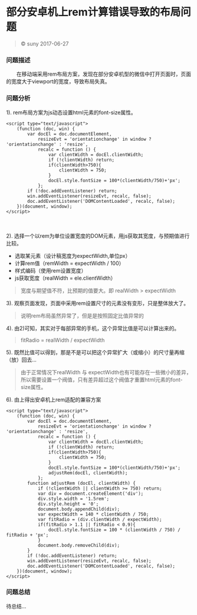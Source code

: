 # 部分安卓机上rem计算错误导致的布局问题

> &copy; suny 2017-06-27

### 问题描述

　　在移动端采用rem布局方案，发现在部分安卓机型的微信中打开页面时，页面的宽度大于viewport的宽度，导致布局失真。

### 问题分析

1). rem布局方案为js动态设置html元素的font-size属性。




	<script type="text/javascript">
	    (function (doc, win) {
	        var docEl = doc.documentElement,
	            resizeEvt = 'orientationchange' in window ? 'orientationchange' : 'resize',
	            recalc = function () {
	                var clientWidth = docEl.clientWidth;
	                if (!clientWidth) return;
	                if(clientWidth>750){
	                    clientWidth = 750;
	                }
	                docEl.style.fontSize = 100*(clientWidth/750)+'px';
	            };
	        if (!doc.addEventListener) return;
	        win.addEventListener(resizeEvt, recalc, false);
	        doc.addEventListener('DOMContentLoaded', recalc, false);
	    })(document, window);
	</script>

　




2). 选择一个以rem为单位设置宽度的DOM元素，用js获取其宽度，与预期值进行比较。

- 选取某元素（设计稿宽度为expectWidth,单位px）
- 计算rem值（remWidth = expectWidth / 100）
- 样式编码（使用rem设置宽度）
- js获取宽度（realWidth = ele.clientWidth）

> 宽度与期望值不符，比预期的值要大。即 realWidth > expectWidth

3). 观察页面发现，页面中采用rem设置尺寸的元素没有变形，只是整体放大了。

> 说明rem布局虽然异常了，但是是按照固定比值异常的

4). 由2)可知，其实对于每部异常的手机，这个异常比值是可以计算出来的。

> fitRadio = realWidth / expectWidth

5). 既然比值可以得到，那是不是可以把这个异常扩大（或缩小）的尺寸量再缩（放）回去...

> 由于正常情况下realWidth 与 expectWidth也有可能存在一些微小的差异，所以需要设置一个阀值，只有差异超过这个阀值才重置html元素的font-size属性。

6). 由上得出安卓机上rem适配的兼容方案


	<script type="text/javascript">
	    (function (doc, win) {
	        var docEl = doc.documentElement,
	            resizeEvt = 'orientationchange' in window ? 'orientationchange' : 'resize',
	            recalc = function () {
	                var clientWidth = docEl.clientWidth;
	                if (!clientWidth) return;
	                if(clientWidth>750){
	                    clientWidth = 750;
	                }
	                docEl.style.fontSize = 100*(clientWidth/750)+'px';
	                adjustRem(docEl, clientWidth);
	            };
	        function adjustRem (docEl, clientWidth) {
	            if (!clientWidth || clientWidth >= 750) return;
	            var div = document.createElement('div');
	            div.style.width = '1.5rem';
	            div.style.height = '0';
	            document.body.appendChild(div);
	            var expectWidth = 140 * clientWidth / 750;
	            var fitRadio = (div.clientWidth / expectWidth);
	            if(fitRadio > 1.1 || fitRadio < 0.9){
	                docEl.style.fontSize = 100 * (clientWidth / 750) / fitRadio + 'px';
	            }
	            document.body.removeChild(div);
	        }
	        if (!doc.addEventListener) return;
	        win.addEventListener(resizeEvt, recalc, false);
	        doc.addEventListener('DOMContentLoaded', recalc, false);
	    })(document, window);
	</script>



### 问题总结

待总结...




